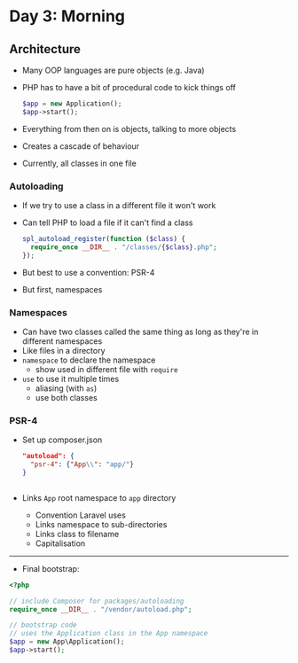 # Day 3: Morning

## Architecture

- Many OOP languages are pure objects (e.g. Java)
- PHP has to have a bit of procedural code to kick things off

    ```php
    $app = new Application();
    $app->start();
    ```
- Everything from then on is objects, talking to more objects
- Creates a cascade of behaviour
- Currently, all classes in one file

### Autoloading

- If we try to use a class in a different file it won't work
- Can tell PHP to load a file if it can't find a class

    ```php
    spl_autoload_register(function ($class) {
      require_once __DIR__ . "/classes/{$class}.php";
    });
    ```

- But best to use a convention: PSR-4
- But first, namespaces


### Namespaces

- Can have two classes called the same thing as long as they're in different namespaces
- Like files in a directory
- `namespace` to declare the namespace
    - show used in different file with `require`
- `use` to use it multiple times
    - aliasing (with `as`)
    - use both classes

### PSR-4

- Set up composer.json

    ```json
    "autoload": {
      "psr-4": {"App\\": "app/"}
    }
        
    ```

- Links `App` root namespace to `app` directory
    - Convention Laravel uses
    - Links namespace to sub-directories
    - Links class to filename
    - Capitalisation

---

- Final bootstrap:

```php
<?php

// include Composer for packages/autoloading
require_once __DIR__ . "/vendor/autoload.php";

// bootstrap code
// uses the Application class in the App namespace
$app = new App\Application();
$app->start();
```
